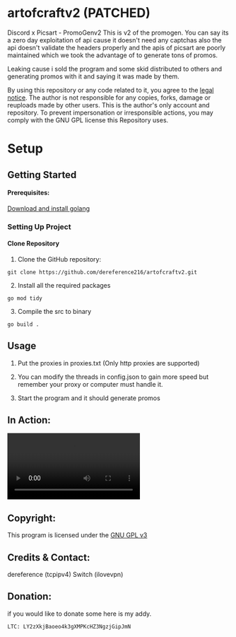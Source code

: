 # artofcraftv2 (PATCHED)
Discord x Picsart - PromoGenv2
This is v2 of the promogen. You can say its a zero day exploitation of api cause it doesn't need any captchas also the api doesn't validate the headers properly and the apis of picsart are poorly maintained which we took the advantage of to generate tons of promos.

Leaking cause i sold the program and some skid distributed to others and generating promos with it and saying it was made by them. 

By using this repository or any code related to it, you agree to the [legal notice](./LEGAL_NOTICE.md). The author is not responsible for any copies, forks, damage or reuploads made by other users. This is the author's only account and repository. To prevent impersonation or irresponsible actions, you may comply with the GNU GPL license this Repository uses.

# Setup

## Getting Started

#### Prerequisites:
[Download and install golang](https://go.dev/dl/)
### Setting Up Project

#### Clone Repository
1. Clone the GitHub repository: 
```
git clone https://github.com/dereference216/artofcraftv2.git
```
2. Install all the required packages
```
go mod tidy
```
3. Compile the src to binary
```
go build .
```


## Usage
1. Put the proxies in proxies.txt (Only http proxies are supported)
  
2. You can modify the threads in config.json to gain more speed but remember your proxy or computer must handle it.

3. Start the program and it should generate promos


## In Action:
![video](https://cdn.discordapp.com/attachments/1160039205662117949/1172169070645358662/2023-11-05_02-53-08.mp4?ex=655f5684&is=654ce184&hm=7423c2037b6b2a30f46e839cc87faef3889779b4911acfe75c033042114f7429&)


## Copyright:

This program is licensed under the [GNU GPL v3](https://www.gnu.org/licenses/gpl-3.0.txt)

## Credits & Contact:
dereference (tcpipv4)
Switch (ilovevpn)

## Donation:
if you would like to donate some here is my addy.

```
LTC: LY2zXkjBaoeo4k3gXMPKcHZ3NgzjGipJmN 
```
